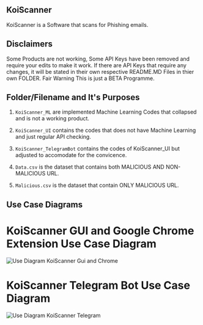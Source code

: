## KoiScanner
KoiScanner is a Software that scans for Phishing emails. 

## Disclaimers
Some Products are not working, Some API Keys have been removed and require your edits to make it work. 
If there are API Keys that require any changes, it will be stated in their own respective README.MD Files in thier own FOLDER.
Fair Warning This is just a BETA Programme. 

## Folder/Filename and It's Purposes

1) `KoiScanner_ML` are implemented Machine Learning Codes that collapsed and is not a working product.

2) `KoiScanner_UI` contains the codes that does not have Machine Learning and just regular API checking. 

3) `KoiScanner_TelegramBot` contains the codes of KoiScanner_UI but adjusted to accomodate for the convicence.

4) `Data.csv` is the dataset that contains both MALICIOUS AND NON-MALICIOUS URL.

5) `Malicious.csv` is the dataset that contain ONLY MALICIOUS URL. 

## Use Case Diagrams
# KoiScanner GUI and Google Chrome Extension Use Case Diagram

![Use Diagram KoiScanner Gui and Chrome](https://github.com/Serade12/KoiScanner/blob/main/Images/KOISCANNER.png)

# KoiScanner Telegram Bot Use Case Diagram

![Use Diagram KoiScanner Telegram](https://github.com/Serade12/KoiScanner/blob/main/Images/Telegram_Bot.png)


